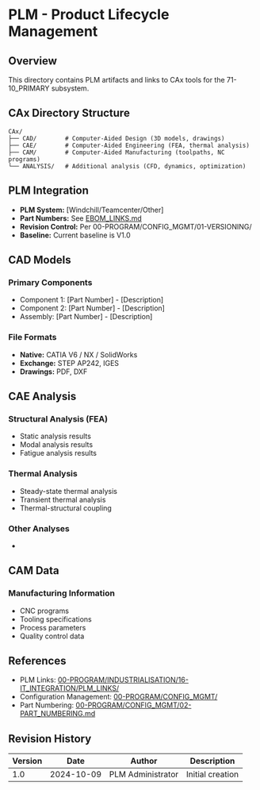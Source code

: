 # PLM - Product Lifecycle Management

## Overview

This directory contains PLM artifacts and links to CAx tools for the 71-10_PRIMARY subsystem.

## CAx Directory Structure

```
CAx/
├── CAD/        # Computer-Aided Design (3D models, drawings)
├── CAE/        # Computer-Aided Engineering (FEA, thermal analysis)
├── CAM/        # Computer-Aided Manufacturing (toolpaths, NC programs)
└── ANALYSIS/   # Additional analysis (CFD, dynamics, optimization)
```

## PLM Integration

- **PLM System:** [Windchill/Teamcenter/Other]
- **Part Numbers:** See [EBOM_LINKS.md](./EBOM_LINKS.md)
- **Revision Control:** Per 00-PROGRAM/CONFIG_MGMT/01-VERSIONING/
- **Baseline:** Current baseline is V1.0

## CAD Models

### Primary Components
- Component 1: [Part Number] - [Description]
- Component 2: [Part Number] - [Description]
- Assembly: [Part Number] - [Description]

### File Formats
- **Native:** CATIA V6 / NX / SolidWorks
- **Exchange:** STEP AP242, IGES
- **Drawings:** PDF, DXF

## CAE Analysis

### Structural Analysis (FEA)
- Static analysis results
- Modal analysis results
- Fatigue analysis results

### Thermal Analysis
- Steady-state thermal analysis
- Transient thermal analysis
- Thermal-structural coupling

### Other Analyses
- [Analysis type]: [Description]

## CAM Data

### Manufacturing Information
- CNC programs
- Tooling specifications
- Process parameters
- Quality control data

## References

- PLM Links: [00-PROGRAM/INDUSTRIALISATION/16-IT_INTEGRATION/PLM_LINKS/](../../../../../../../../../../00-PROGRAM/INDUSTRIALISATION/16-IT_INTEGRATION/PLM_LINKS/)
- Configuration Management: [00-PROGRAM/CONFIG_MGMT/](../../../../../../../../../../00-PROGRAM/CONFIG_MGMT/)
- Part Numbering: [00-PROGRAM/CONFIG_MGMT/02-PART_NUMBERING.md](../../../../../../../../../../00-PROGRAM/CONFIG_MGMT/02-PART_NUMBERING.md)

## Revision History

| Version | Date | Author | Description |
|---------|------|--------|-------------|
| 1.0 | 2024-10-09 | PLM Administrator | Initial creation |

